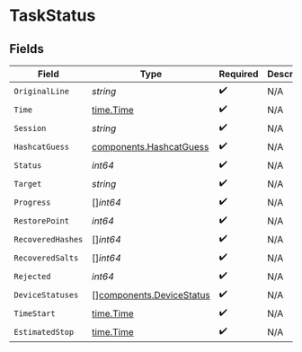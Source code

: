 # TaskStatus


## Fields

| Field                                                                | Type                                                                 | Required                                                             | Description                                                          |
| -------------------------------------------------------------------- | -------------------------------------------------------------------- | -------------------------------------------------------------------- | -------------------------------------------------------------------- |
| `OriginalLine`                                                       | *string*                                                             | :heavy_check_mark:                                                   | N/A                                                                  |
| `Time`                                                               | [time.Time](https://pkg.go.dev/time#Time)                            | :heavy_check_mark:                                                   | N/A                                                                  |
| `Session`                                                            | *string*                                                             | :heavy_check_mark:                                                   | N/A                                                                  |
| `HashcatGuess`                                                       | [components.HashcatGuess](../../models/components/hashcatguess.md)   | :heavy_check_mark:                                                   | N/A                                                                  |
| `Status`                                                             | *int64*                                                              | :heavy_check_mark:                                                   | N/A                                                                  |
| `Target`                                                             | *string*                                                             | :heavy_check_mark:                                                   | N/A                                                                  |
| `Progress`                                                           | []*int64*                                                            | :heavy_check_mark:                                                   | N/A                                                                  |
| `RestorePoint`                                                       | *int64*                                                              | :heavy_check_mark:                                                   | N/A                                                                  |
| `RecoveredHashes`                                                    | []*int64*                                                            | :heavy_check_mark:                                                   | N/A                                                                  |
| `RecoveredSalts`                                                     | []*int64*                                                            | :heavy_check_mark:                                                   | N/A                                                                  |
| `Rejected`                                                           | *int64*                                                              | :heavy_check_mark:                                                   | N/A                                                                  |
| `DeviceStatuses`                                                     | [][components.DeviceStatus](../../models/components/devicestatus.md) | :heavy_check_mark:                                                   | N/A                                                                  |
| `TimeStart`                                                          | [time.Time](https://pkg.go.dev/time#Time)                            | :heavy_check_mark:                                                   | N/A                                                                  |
| `EstimatedStop`                                                      | [time.Time](https://pkg.go.dev/time#Time)                            | :heavy_check_mark:                                                   | N/A                                                                  |